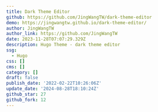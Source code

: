 ```yaml
---
title: Dark Theme Editor
github: https://github.com/JingWangTW/dark-theme-editor
demo: https://jingwangtw.github.io/dark-theme-editor/
author: JingWangTW
author_link: https://github.com/JingWangTW
date: 2023-11-28T07:07:29.329Z
description: Hugo Theme - dark theme editor
ssg:
  - Hugo
css: []
cms: []
category: []
draft: false
publish_date: '2022-02-22T10:26:06Z'
update_date: '2024-08-28T18:10:24Z'
github_star: 27
github_fork: 12
---
```

